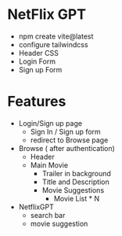 # NetFlix GPT

- npm create vite@latest
- configure tailwindcss
- Header CSS
- Login Form
- Sign up Form

# Features

- Login/Sign up page
  - Sign In / Sign up form
  - redirect to Browse page
- Browse ( after authentication)
  - Header
  - Main Movie
    - Trailer in background
    - Title and Description
    - Movie Suggestions
      - Movie List \* N
- NetflixGPT
  - search bar
  - movie suggestion
